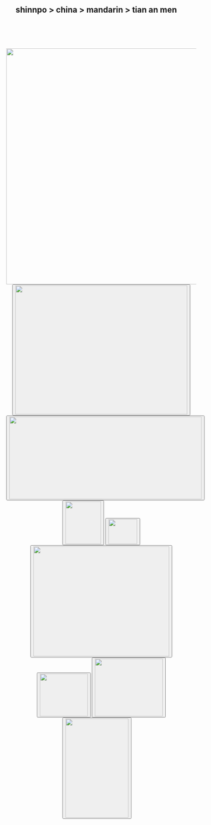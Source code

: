 <!DOCTYPE html>
<html>
  <title> shinnpo: tian an men
  </title>
  <head>
    <meta charset="utf-8">
    <meta name="viewport" content="width=device-width, initial-scale=1">
    <link rel="stylesheet" href="https://maxcdn.bootstrapcdn.com/bootstrap/3.3.7/css/bootstrap.min.css">
    <script src="https://ajax.googleapis.com/ajax/libs/jquery/3.2.1/jquery.min.js"></script>
    <script src="https://maxcdn.bootstrapcdn.com/bootstrap/3.3.7/js/bootstrap.min.js"></script>
    <link rel="stylesheet" href="https://cdnjs.cloudflare.com/ajax/libs/balloon-css/0.4.0/balloon.min.css">
    <link rel="stylesheet" href="index.css">
  </head>
  <body>
      <h2>&nbsp;&nbsp;&nbsp;&nbsp;&nbsp;shinnpo > china > mandarin > tian an men</h2>
      <br>
      <div class="container bg-info">
        <h4>&nbsp;</h4>
        <div class="container">
          <div style="text-align:center; position: relative; left: 0; top: 0;">
            <img width="1074" height="626" src="http://preview.ibb.co/deuikQ/tiananmen_bg.png" class="game-bg"/>
            <audio id="tiananmenAudio" src="http://dw.convertfiles.com/files/0790211001501018537/tiananmen.mp3"></audio>
              <button onclick="document.getElementById('tiananmenAudio').play()" class="tiananmen opa"
              data-balloon="天安门 tiān ān mén" data-balloon-pos="up">
              <img width="456" height="342" src="http://preview.ibb.co/mmhVX5/tiananmen.png" >
              </button>
            <audio id="huaAudio" src="http://dw.convertfiles.com/files/0479694001501018264/hua.mp3"></audio>
              <button onclick="document.getElementById('huaAudio').play()" class="flowers opa"
              data-balloon="花 huā" data-balloon-pos="up">
              <img width="510" height="219" src="http://preview.ibb.co/esrcek/flowers.png" >
            </button>
            <audio id="hudieAudio" src="http://dw.convertfiles.com/files/0254476001501018370/hudie.mp3"></audio>
              <button onclick="document.getElementById('hudieAudio').play()" class="butterflies1 opa"
              data-balloon="蝴蝶 hú dié" data-balloon-pos="up">
              <img width="94" height="113" src="http://image.ibb.co/hb7YKk/butterflies1.png">
            </button>
            <audio id="hudieAudio" src="http://dw.convertfiles.com/files/0254476001501018370/hudie.mp3"></audio>
              <button onclick="document.getElementById('hudieAudio').play()" class="butterflies2 opa"
              data-balloon="蝴蝶 hú dié" data-balloon-pos="up">
              <img width="75.6" height="66.2" src="http://image.ibb.co/mVB4QQ/butterflies2.png">
            </button>
            <audio id="shuAudio" src="http://dw.convertfiles.com/files/0753269001501018415/shu.mp3"></audio>
              <button onclick="document.getElementById('shuAudio').play()" class="tree opa"
              data-balloon="树 shù" data-balloon-pos="up">
              <img width="360" height="291.6" src="http://image.ibb.co/jNJG4k/tree.png">
            </button>
            <audio id="yaAudio" src="http://dw.convertfiles.com/files/0150239001501018588/ya.mp3"></audio>
              <button onclick="document.getElementById('yaAudio').play()" class="duck opa"
              data-balloon="鸭 yā" data-balloon-pos="up">
              <img width="127" height="113" src="http://image.ibb.co/i5Krpk/duck.png">
            </button>
            <audio id="yunAudio" src="http://dw.convertfiles.com/files/0387934001501018677/yun.mp3"></audio>
              <button onclick="document.getElementById('yunAudio').play()" class="cloud opa"
              data-balloon="云 yún" data-balloon-pos="down">
              <img width="180" height="153" src="http://image.ibb.co/f44vx5/cloud.png">
            </button>
            <audio id="samAudio" src=""></audio>
              <button onclick="document.getElementById('samAudio').play()" class="sam opa"
               data-balloon-length="medium" data-balloon-visible data-balloon="wow! we're at the tian an men square! let's take a look around! hover over an object to see the name of it! click it to hear it!" data-balloon-pos="left">
              <img src="http://image.ibb.co/iyVg5Q/other_sam.png" width="166.8" height="263.4">
            </button>
            &nbsp;&nbsp;&nbsp;&nbsp;&nbsp;
        </div>
        <h4>&nbsp;</h4>
      </div>
  </body>
</html>
